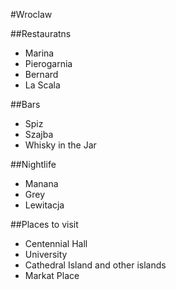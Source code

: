 #Wroclaw

##Restauratns
- Marina
- Pierogarnia
- Bernard
- La Scala

##Bars
- Spiz
- Szajba
- Whisky in the Jar

##Nightlife
- Manana
- Grey
- Lewitacja

##Places to visit
- Centennial Hall
- University
- Cathedral Island and other islands
- Markat Place
